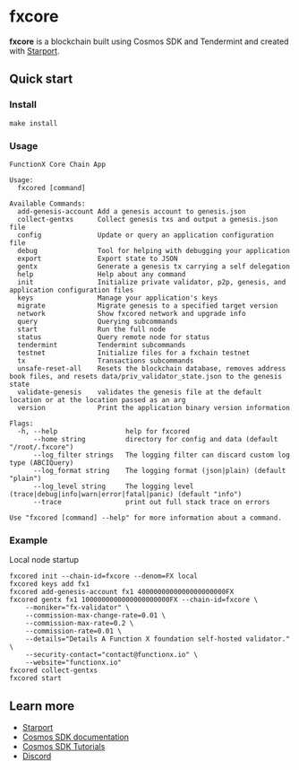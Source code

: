 # fxcore

**fxcore** is a blockchain built using Cosmos SDK and Tendermint and created with [Starport](https://github.com/tendermint/starport).
## Quick start

### Install

```
make install
```

### Usage

```
FunctionX Core Chain App

Usage:
  fxcored [command]

Available Commands:
  add-genesis-account Add a genesis account to genesis.json
  collect-gentxs      Collect genesis txs and output a genesis.json file
  config              Update or query an application configuration file
  debug               Tool for helping with debugging your application
  export              Export state to JSON
  gentx               Generate a genesis tx carrying a self delegation
  help                Help about any command
  init                Initialize private validator, p2p, genesis, and application configuration files
  keys                Manage your application's keys
  migrate             Migrate genesis to a specified target version
  network             Show fxcored network and upgrade info
  query               Querying subcommands
  start               Run the full node
  status              Query remote node for status
  tendermint          Tendermint subcommands
  testnet             Initialize files for a fxchain testnet
  tx                  Transactions subcommands
  unsafe-reset-all    Resets the blockchain database, removes address book files, and resets data/priv_validator_state.json to the genesis state
  validate-genesis    validates the genesis file at the default location or at the location passed as an arg
  version             Print the application binary version information

Flags:
  -h, --help                 help for fxcored
      --home string          directory for config and data (default "/root/.fxcore")
      --log_filter strings   The logging filter can discard custom log type (ABCIQuery)
      --log_format string    The logging format (json|plain) (default "plain")
      --log_level string     The logging level (trace|debug|info|warn|error|fatal|panic) (default "info")
      --trace                print out full stack trace on errors

Use "fxcored [command] --help" for more information about a command.
```

### Example

Local node startup

```
fxcored init --chain-id=fxcore --denom=FX local
fxcored keys add fx1
fxcored add-genesis-account fx1 4000000000000000000000FX
fxcored gentx fx1 1000000000000000000000FX --chain-id=fxcore \
    --moniker="fx-validator" \
    --commission-max-change-rate=0.01 \
    --commission-max-rate=0.2 \
    --commission-rate=0.01 \
    --details="Details A Function X foundation self-hosted validator." \
    --security-contact="contact@functionx.io" \
    --website="functionx.io"
fxcored collect-gentxs
fxcored start
```

## Learn more

- [Starport](https://github.com/tendermint/starport)
- [Cosmos SDK documentation](https://docs.cosmos.network)
- [Cosmos SDK Tutorials](https://tutorials.cosmos.network)
- [Discord](https://discord.gg/W8trcGV)
